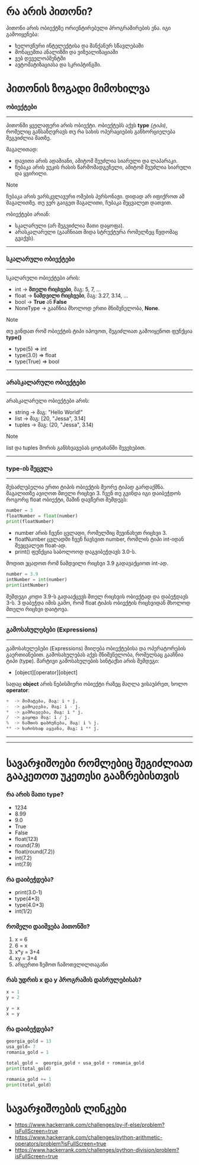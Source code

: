 # რა არის პითონი?
პითონი არის ობიექტზე ორიენტირებული პროგრამირების ენა. იგი გამოიყენება:
- ხელოვნური ინტელექტისა და მანქანურ სწავლებაში
- მონაცემთა ანალიზში და ვიზუალიზაციაში
- ვებ დეველოპმენტში
- ავტომატიზაციასა და სკრიპტინგში.

# პითონის ზოგადი მიმოხილვა
### ობიექტები
---
პითონში ყველაფერი არის ობიექტი. ობიექტებს აქვს **type** _(ტიპი)_, რომელიც განსაზღვრავს თუ რა სახის ოპერაციების განხორციელება შეგვიძლია მათზე.

მაგალითად:
- დავითი არის ადამიანი, ამიტომ შეუძლია სიარული და ლაპარაკი.
- ჩუბაკა არის ვუკის რასის წარმომადგენელი, ამიტომ შეუძლია სიარული და ყვირილი.

> [!NOTE]
> ჩუბაკა არის ვარსკვლავური ომების პერსონაჟი. დიდად არ იფიქროთ ამ მაგალითზე. თუ ვერ გაიგეთ მაგალითი, ჩუბაკა შეცვალეთ დათვით.

ობიექტები არიან:
- სკალარული (არ შეგვიძლია მათი დაყოფა).
- არასკალარული (გააჩნიათ შიდა სტრუქტურა რომელზეც წვდომაც გვაქვს).
---
### სკალარული ობიექტები
---
სკალარული ობიექტები არის:
- int      -> **მთელი რიცხვები**, მაგ: 5, 7, ...
- float    -> **ნამდვილი რიცხვები**, მაგ: 3.27, 3.14, ...
- bool     -> **True** ან **False**
- NoneType -> გააჩნია მხოლოდ ერთი მნიშვნელობა, **None**.

> [!NOTE]
> თუ გინდათ რომ ობიექტის ტიპი იპოვოთ, შეგიძლიათ გამოიყენოთ ფუნქცია **type()**
> - type(5)    => int
> - type(3.0)  => float
> - type(True) => bool
>

---
### არასკალარული ობიექტები
---
არასკალარული ობიექტები არის:
- string -> მაგ: "Hello World!"
- list   -> მაგ: [20, "Jessa", 3.14]
- tuples -> მაგ: (20, "Jessa", 3.14)

> [!NOTE]
> list და tuples შორის განსხვავებას ცოტახანში შევეხებით.

---
### type-ის შეცვლა
---

შესაძლებელია ერთი ტიპის ობიექტის მეორე ტიპად გარდაქმნა. მაგალითზე ავიღოთ მთელი რიცხვი 3. ჩვენ თუ გვინდა იგი დაიბეჭდოს როგორც float ობიექტი, მაშინ დავწერთ შემდეგს:

```python
number = 3
floatNumber = float(number)
print(floatNumber)
```

- number არის ჩვენი ცვლადი, რომელშიც შევინახეთ რიცხვი 3.
- floatNumber ცვლადში ჩვენ ჩავსვით number, რომლის ტიპი int-იდან შევცვალეთ float-ად.
- print() ფუნქცია საბოლოოდ დაგვიბეჭდავს 3.0-ს.

მოდით ვცადოთ რომ ნამდვილი რიცხვი 3.9 გადავაქციოთ int-ად.

```python
number = 3.9
intNumber = int(number)
print(intNumber)
```

შემდეგი კოდი 3.9-ს გადააქცევს მთელ რიცხვის ობიექტად და დაბეჭდავს 3-ს. 3 დაბეჭდა იმის გამო, რომ float ტიპის ობიექტის რიცხვიდან მხოლოდ მთელი რიცხვი დაიტოვა.

---
### გამოსახულებები (Expressions)
---

გამოსახულებები (Expressions) მიიღება ობიექტებისა და ოპერატორების გაერთიანებით. გამოსახულებას აქვს მნიშვნელობა, რომელსაც გააჩნია ტიპი (type).
მარტივი გამოსახულების სინტაქსი არის შემდეგი:
- [object][operator][object]

სადაც **object** არის ნებისმიერი ობიექტი რაზეც მაღლა ვისაუბრეთ, ხოლო **operator**:
```python
+  -> მიმატება, მაგ: i + j.
-  -> გამოკლება, მაგ: i - j.
*  -> გამრავლება, მაგ: i * j.
/  -> გაყოფა მაგ: i / j.
%  -> ნაშთის დაბრუნება, მაგ: i % j.
** -> ხარისხად აყვანა, მაგ: i ** j.
```
---
---
# სავარჯიშოები რომლებიც შეგიძლიათ გააკეთოთ უკეთესი გააზრებისთვის

### რა არის მათი type?
- 1234
- 8.99
- 9.0
- True
- False
- float(123)
- round(7.9)
- float(round(7.2))
- int(7.2)
- int(7.9)

### რა დაიბეჭდება?
- print(3.0-1)
- type(4*3)
- type(4.0*3)
- int(1/2)

### რომელი დაიშვება პითონში?
1. x = 6
2. 6 = x
3. x*y = 3+4
4. xy = 3+4
5. არცერთი ზემოთ ჩამოთვლილთაგანი

### რას უდრის x და y პროგრამის დასრულებისას?
```python
x = 1
y = 2

y = x
x = y
```
### რა დაიბეჭდება?
```python
georgia_gold = 13
usa_gold= 7
romania_gold = 1

total_gold =  georgia_gold + usa_gold + romania_gold 
print(total_gold)

romania_gold += 1
print(total_gold)
```

# სავარჯიშოების ლინკები
- https://www.hackerrank.com/challenges/py-if-else/problem?isFullScreen=true
- https://www.hackerrank.com/challenges/python-arithmetic-operators/problem?isFullScreen=true
- https://www.hackerrank.com/challenges/python-division/problem?isFullScreen=true
